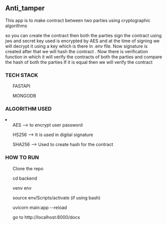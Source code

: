 <h2>Anti_tamper</h2> 

<p>This app is to make contract between two parties using cryptographic algorithms</p>
so you can create the contract then both the parties sign the contract using jws and secret key used is encrypted by AES and at the time of signing we will decrypt it using a key which is there in .env file. Now signature is created after that we will hash the contract . Now there is verification function in which it will verify the contracts of both the parties and compare the hash of both the parties If it is equal then we will verify the contract


<h3>TECH STACK </h3>
<ul>FASTAPI</ul>
<ul>MONGODB</ul>


<h3>ALGORITHM USED </h3>
<li>
<ul>AES --> to encrypt user password</ul>
<ul>HS256 --> It is used in digital signature</ul>
<ul>SHA256 --> Used to  create hash for the contract </ul>
</li>

<h3>HOW TO RUN </h3>

<ul> Clone the repo</ul>
<ul> cd backend</ul>
<ul> venv env</ul>
<ul> source env/Scripts/activate  (if using bash)</ul>
<ul> uvicorn main:app --reload</ul>
<ul> go to http://localhost:8000/docs </ul> 





